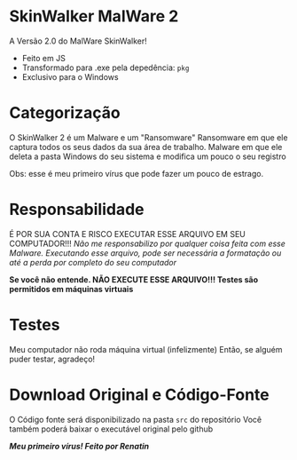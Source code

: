 # SkinWalker MalWare 2

A Versão 2.0 do MalWare SkinWalker!

* Feito em JS
* Transformado para .exe pela depedência: `pkg`
* Exclusivo para o Windows

# Categorização
O SkinWalker 2 é um Malware e um "Ransomware"
Ransomware em que ele captura todos os seus dados da sua área de trabalho.
Malware em que ele deleta a pasta Windows do seu sistema e modifica um pouco o seu registro

Obs: esse é meu primeiro vírus que pode fazer um pouco de estrago.

# Responsabilidade
É POR SUA CONTA E RISCO EXECUTAR ESSE ARQUIVO EM SEU COMPUTADOR!!!
*Não me responsabilizo por qualquer coisa feita com esse Malware. Executando esse arquivo, pode ser necessária a formatação ou até a perda por completo do seu computador*

**Se você não entende. NÃO EXECUTE ESSE ARQUIVO!!! Testes são permitidos em máquinas virtuais**

# Testes
Meu computador não roda máquina virtual (infelizmente)
Então, se alguém puder testar, agradeço!

# Download Original e Código-Fonte

O Código fonte será disponibilizado na pasta `src` do repositório
Você também poderá baixar o executável original pelo github


***Meu primeiro vírus! Feito por Renatin***
